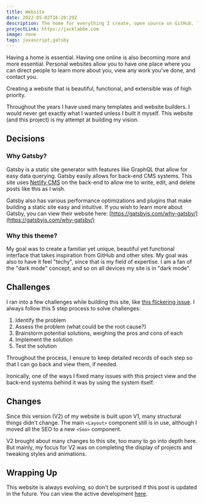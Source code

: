 ```yaml
---
title: Website
date: 2022-05-02T16:20:29Z
description: The home for everything I create, open source on GitHub. This is a long ass description to see what happens.
projectLink: https://jacklabbe.com
image: none
tags: javascript,gatsby
---
```

Having a home is essential. Having one online is also becoming more and more essential. Personal websites allow you to have one place where you can direct people to learn more about you, view any work you've done, and contact you.

Creating a website that is beautiful, functional, and extensible was of high priority.

Throughout the years I have used many templates and website builders. I would never get exactly what I wanted unless I built it myself. This website (and this project) is my attempt at building my vision.

## Decisions

### Why Gatsby?
Gatsby is a static site generator with features like GraphQL that allow for easy data querying. Gatsby easily allows for back-end CMS systems. This site uses [Netlify CMS](https://www.netlifycms.org/) on the back-end to allow me to write, edit, and delete posts like this as I wish. 

Gatsby also has various performance optimizations and plugins that make building a static site easy and intuitive. If you wish to learn more about Gatsby, you can view their website here: [https://gatsbyjs.com/why-gatsby/](https://gatsbyjs.com/why-gatsby/)

### Why this theme?
My goal was to create a familiar yet unique, beautiful yet functional interface that takes inspiration from GitHub and other sites. My goal was also to have it feel "techy", since that is my field of expertise. I am a fan of the "dark mode" concept, and so on all devices my site is in "dark mode".

## Challenges
I ran into a few challenges while building this site, like [this flickering issue](https://scrollrevealjs.org/guide/user-experience.html). I always follow this 5 step process to solve challenges:
1. Identify the problem
2. Assess the problem (what could be the root cause?)
3. Brainstorm potential solutions, weighing the pros and cons of each
4. Implement the solution
5. Test the solution

Throughout the process, I ensure to keep detailed records of each step so that I can go back and view them, if needed.

Ironically, one of the ways I fixed many issues with this project view and the back-end systems behind it was by using the system itself.

## Changes
Since this version (V2) of my website is built upon V1, many structural things didn't change. The main `<Layout>` component still is in use, although I moved all the SEO to a new `<Seo>` component.

V2 brought about many changes to this site, too many to go into depth here. But mainly, my focus for V2 was on completing the display of projects and tweaking styles and animations.

## Wrapping Up
This website is always evolving, so don't be surprised if this post is updated in the future. You can view the active development [here](https://github.com/j-labbe/website).